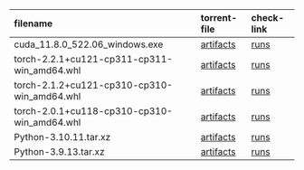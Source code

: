 filename                                    | torrent-file                                                                                     | check-link
:-                                          | :-                                                                                               | :-
cuda_11.8.0_522.06_windows.exe              | [artifacts](https://github.com/scillidan/public_torrent/actions/runs/7497743312)                 | [runs](https://github.com/scillidan/public_torrent/actions/runs/7497743312/job/20411785196)
torch-2.2.1+cu121-cp311-cp311-win_amd64.whl | [artifacts](https://github.com/scillidan/public_torrent/actions/runs/8437596049)                 | [runs](https://github.com/scillidan/public_torrent/actions/runs/8437596049/job/23107756058)
torch-2.1.2+cu121-cp310-cp310-win_amd64.whl | [artifacts](https://github.com/scillidan/public_torrent/actions/runs/7652674130)                 | [runs](https://github.com/scillidan/public_torrent/actions/runs/7652674130/job/20852929475)
torch-2.0.1+cu118-cp310-cp310-win_amd64.whl | [artifacts](https://github.com/scillidan/public_torrent/actions/runs/7497778531)                 | [runs](https://github.com/scillidan/public_torrent/actions/runs/7497778531/job/20411876303)
Python-3.10.11.tar.xz                       | [artifacts](https://github.com/scillidan/public_torrent/actions/runs/8402003877/job/23010944791) | [runs](https://github.com/scillidan/public_torrent/actions/runs/8402003877/job/23010944791)
Python-3.9.13.tar.xz                        | [artifacts](https://github.com/scillidan/public_torrent/actions/runs/8402006799)                 | [runs](https://github.com/scillidan/public_torrent/actions/runs/8402006799/job/23010950869)
